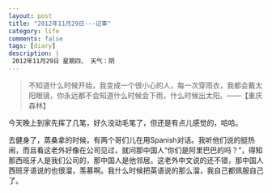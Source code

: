 ```yaml
---
layout: post
title: "2012年11月29日---记事"
category: life
comments: false
tags: [diary]
description: |
 2012年11月29日 星期四、 天气：阴
---
```


> ​不知道什么时候开始，我变成一个很小心的人，每一次穿雨衣，我都会戴太阳眼镜，你永远都不会知道什么时候会下雨，什么时候出太阳。——【重庆森林】

今天晚上到家先挥了几笔，好久没动毛笔了，但还是有点儿感觉的，哈哈。

去健身了，蒸桑拿的时候，有两个哥们儿在用Spanish对话。我听他们说的挺热闹，而且看这老外好像在公司见过，就问那中国人“你们是阿里巴巴的吗？”，得知那西班牙人是我们公司的，那中国人是他邻居。这老外中文说的还不错，那中国人西班牙语说的也很溜，羡慕啊。我什么时候把英语说的那么溜，我自己都佩服自己了。

